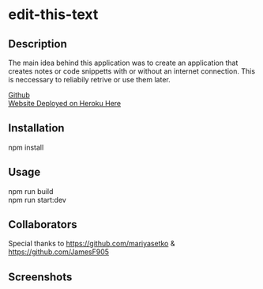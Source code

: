 # edit-this-text

## Description

The main idea behind this application was to create an application that creates notes or code snippetts with or without an internet connection. This is neccessary to reliabily retrive or use them later. 

[Github](https://github.com/saharkichi/edit-this-text)
<br>
[Website Deployed on Heroku Here]()

## Installation

npm install

## Usage

npm run build
<br>
npm run start:dev

## Collaborators 

Special thanks to https://github.com/mariyasetko & https://github.com/JamesF905

## Screenshots

